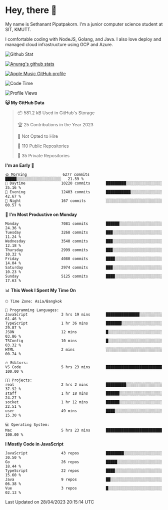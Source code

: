 # Hey, there 🙌
My name is Sethanant Pipatpakorn. I'm a junior computer science student at SIT, KMUTT.

I comfortable coding with NodeJS, Golang, and Java. I also love deploy and managed cloud infrastructure using GCP and Azure.

![Github Stat](https://github-profile-summary-cards.vercel.app/api/cards/profile-details?username=thetkpark&theme=dracula)

[![Anurag's github stats](https://github-readme-stats.vercel.app/api?username=thetkpark&count_private=true&show_icons=true&theme=tokyonight)](https://github.com/anuraghazra/github-readme-stats)

[![Apple Music GitHub profile](https://apple-music-github-profile.rayriffy.com/theme/light.svg?uid=000347.6120fcbefcb74cd59d65c108cc315787.1333)](https://github.com/rayriffy/apple-music-github-profile)

<!--START_SECTION:waka-->
![Code Time](http://img.shields.io/badge/Code%20Time-999%20hrs%2017%20mins-blue)

![Profile Views](http://img.shields.io/badge/Profile%20Views-0-blue)

**🐱 My GitHub Data** 

> 📦 581.2 kB Used in GitHub's Storage 
 > 
> 🏆 25 Contributions in the Year 2023
 > 
> 🚫 Not Opted to Hire
 > 
> 📜 110 Public Repositories 
 > 
> 🔑 35 Private Repositories 
 > 
**I'm an Early 🐤** 

```text
🌞 Morning                6277 commits        █████░░░░░░░░░░░░░░░░░░░░   21.59 % 
🌆 Daytime                10220 commits       █████████░░░░░░░░░░░░░░░░   35.16 % 
🌃 Evening                12403 commits       ███████████░░░░░░░░░░░░░░   42.67 % 
🌙 Night                  167 commits         ░░░░░░░░░░░░░░░░░░░░░░░░░   00.57 % 
```
📅 **I'm Most Productive on Monday** 

```text
Monday                   7081 commits        ██████░░░░░░░░░░░░░░░░░░░   24.36 % 
Tuesday                  3268 commits        ███░░░░░░░░░░░░░░░░░░░░░░   11.24 % 
Wednesday                3540 commits        ███░░░░░░░░░░░░░░░░░░░░░░   12.18 % 
Thursday                 2999 commits        ███░░░░░░░░░░░░░░░░░░░░░░   10.32 % 
Friday                   4080 commits        ████░░░░░░░░░░░░░░░░░░░░░   14.04 % 
Saturday                 2974 commits        ███░░░░░░░░░░░░░░░░░░░░░░   10.23 % 
Sunday                   5125 commits        ████░░░░░░░░░░░░░░░░░░░░░   17.63 % 
```


📊 **This Week I Spent My Time On** 

```text
🕑︎ Time Zone: Asia/Bangkok

💬 Programming Languages: 
JavaScript               3 hrs 19 mins       ███████████████░░░░░░░░░░   61.46 % 
TypeScript               1 hr 36 mins        ███████░░░░░░░░░░░░░░░░░░   29.87 % 
JSON                     12 mins             █░░░░░░░░░░░░░░░░░░░░░░░░   03.86 % 
TSConfig                 10 mins             █░░░░░░░░░░░░░░░░░░░░░░░░   03.32 % 
HTML                     2 mins              ░░░░░░░░░░░░░░░░░░░░░░░░░   00.74 % 

🔥 Editors: 
VS Code                  5 hrs 23 mins       █████████████████████████   100.00 % 

🐱‍💻 Projects: 
real                     2 hrs 2 mins        █████████░░░░░░░░░░░░░░░░   37.92 % 
staff                    1 hr 18 mins        ██████░░░░░░░░░░░░░░░░░░░   24.27 % 
socket                   1 hr 12 mins        ██████░░░░░░░░░░░░░░░░░░░   22.51 % 
user                     49 mins             ████░░░░░░░░░░░░░░░░░░░░░   15.30 % 

💻 Operating System: 
Mac                      5 hrs 23 mins       █████████████████████████   100.00 % 
```

**I Mostly Code in JavaScript** 

```text
JavaScript               43 repos            ████████░░░░░░░░░░░░░░░░░   30.50 % 
Go                       26 repos            █████░░░░░░░░░░░░░░░░░░░░   18.44 % 
TypeScript               22 repos            ████░░░░░░░░░░░░░░░░░░░░░   15.60 % 
Java                     9 repos             ██░░░░░░░░░░░░░░░░░░░░░░░   06.38 % 
Vue                      3 repos             █░░░░░░░░░░░░░░░░░░░░░░░░   02.13 % 
```




 Last Updated on 28/04/2023 20:15:14 UTC
<!--END_SECTION:waka-->
